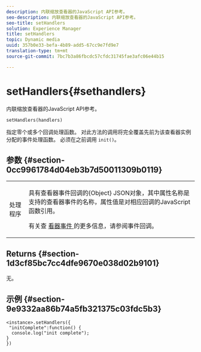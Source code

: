 ```yaml
---
description: 内联缩放查看器的JavaScript API参考。
seo-description: 内联缩放查看器的JavaScript API参考。
seo-title: setHandlers
solution: Experience Manager
title: setHandlers
topic: Dynamic media
uuid: 357b0e33-befa-4b89-add5-67cc9e7fd9e7
translation-type: tm+mt
source-git-commit: 7bc7b3a86fbcdc57cfdc31745fae3afc06e44b15

---
```



# setHandlers{#sethandlers}

内联缩放查看器的JavaScript API参考。

`setHandlers(handlers)`

指定零个或多个回调处理函数。 对此方法的调用将完全覆盖先前为该查看器实例分配的事件处理函数。 必须在之前调用 `init()`。

## 参数 {#section-0cc9961784d04eb3b7d50011309b0119}

<table id="table_896DFF34A68A403DB93A6D597461A573"> 
 <tbody> 
  <tr> 
   <td colname="col1"> <p> <span class="codeph"> <span class="varname"> 处理程序 </span></span> </p> </td> 
   <td colname="col2"> <p> <span class="codeph"> 具有查看器事件回调的{Object} </span> JSON对象，其中属性名称是支持的查看器事件的名称，属性值是对相应回调的JavaScript函数引用。 </p> <p>有关查 <a href="../../../c-html5-s7-aem-asset-viewers/c-html5-flyout-viewer-20-about/c-html5-flyout-viewer-20-event-callbacks.md#concept-53eb01d28189437790268da4929f2a10" format="dita" scope="local"> 看器事件 </a> 的更多信息，请参阅事件回调。 </p> </td> 
  </tr> 
 </tbody> 
</table>

## Returns {#section-1d3cf85bc7cc4dfe9670e038d02b9101}

无。

## 示例 {#section-9e9332aa86b74a5fb321375c03fdc5b3}

```
<instance>.setHandlers({ 
 "initComplete":function() { 
  console.log("init complete"); 
} 
})
```

